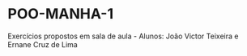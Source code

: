 # POO-MANHA-1
Exercícios propostos em sala de aula - Alunos: João Victor Teixeira e Ernane Cruz de Lima
